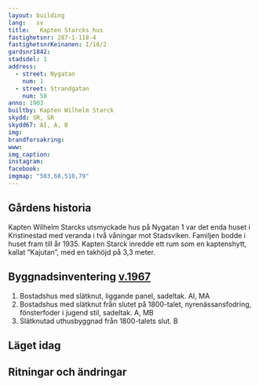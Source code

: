```yaml
---
layout: building
lang:   sv
title:   Kapten Starcks hus
fastighetsnr: 287-1-118-4
fastighetsnrKeinanen: I/18/2
gardsnr1842:
stadsdel: 1
address:
  - street: Nygatan
    num: 1
  - street: Strandgatan
    num: 58
anno: 1903
builtby: Kapten Wilhelm Starck
skydd: SR, SR
skydd67: AI, A, B
img:
brandforsakring:
www:
img_caption:
instagram:
facebook:
imgmap: "503,68,510,79"
---
```


## Gårdens historia
Kapten Wilhelm Starcks utsmyckade hus på Nygatan 1 var det enda huset i Kristinestad med veranda i två våningar mot Stadsviken. Familjen bodde i huset fram till år 1935. Kapten Starck inredde ett rum som en kaptenshytt, kallat ”Kajutan”, med en takhöjd på 3,3 meter.

## Byggnadsinventering <a href="/sources/keinanen_karki.pdf">v.1967</a>
1. Bostadshus med slätknut, liggande panel, sadeltak. AI, MA
2. Bostadshus med slätknut från slutet på 1800-talet, nyrenässansfodring, fönsterfoder i jugend stil, sadeltak. A, MB
3. Slätknutad uthusbyggnad från 1800-talets slut. B

## Läget idag

## Ritningar och ändringar
